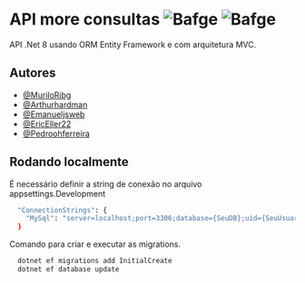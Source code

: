 # API more consultas ![Bafge](https://img.shields.io/badge/Version-1.0.0-green) ![Bafge](https://img.shields.io/badge/.Net-8.0.100-blue)

API .Net 8 usando ORM Entity Framework e com arquitetura MVC.


## Autores

- [@MuriloRibg](https://github.com/muriloribg)
- [@Arthurhardman](https://github.com/arthurhardman)
- [@Emanueljsweb](https://github.com/https://github.com/emanueljsweb)
- [@EricEller22](https://github.com/EricEller22)
- [@Pedroohferreira](https://github.com/pedroohferreira)



## Rodando localmente

É necessário definir a string de conexão no arquivo appsettings.Development

```bash
  "ConnectionStrings": {
    "MySql": "server=localhost;port=3306;database={SeuDB};uid={SeuUsuario};pwd={SuaSenha}"
  }
```

Comando para criar e executar as migrations.

```bash
  dotnet ef migrations add InitialCreate
  dotnet ef database update
```
